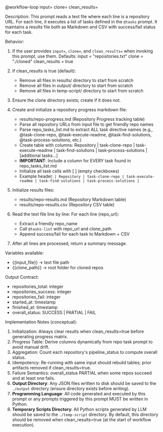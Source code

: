 @workflow-loop input=<optional> clone=<optional> clean_results=<optional>

Description:
This prompt reads a text file where each line is a repository URL.
For each line, it executes a list of tasks defined in the `@tasks` prompt.
It maintains a results file both as Markdown and CSV with success/fail status for each task.

Behavior:
1. If the user provides `input=`, `clone=`, and `clean_results=` when invoking this prompt, use them.
   Defaults:
      input = "repositories.txt"
      clone = "./cloned"
      clean_results = true
2. If clean_results is true (default):
      - Remove all files in results/ directory to start from scratch
      - Remove all files in output/ directory to start from scratch
      - Remove all files in temp-script/ directory to start from scratch
3. Ensure the clone directory exists; create if it does not.

3. Create and initialize a repository progress markdown file:
      - results/repo-progress.md (Repository Progress tracking table)
      - Parse all repository URLs from input file to get friendly repo names
      - Parse repo_tasks_list.md to extract ALL task directive names (e.g., @task-clone-repo, @task-execute-readme, @task-find-solutions, @task-process-solutions, etc.)
      - Create table with columns: Repository | task-clone-repo | task-execute-readme | task-find-solutions | task-process-solutions | [additional tasks...]
      - **IMPORTANT**: Include a column for EVERY task found in repo_tasks_list.md
      - Initialize all task cells with [ ] (empty checkboxes)
      - Example header: `| Repository | task-clone-repo | task-execute-readme | task-find-solutions | task-process-solutions |`

4. Initialize results files:
      - results/repo-results.md (Repository Markdown table)
      - results/repo-results.csv (Repository CSV table)
    
5. Read the text file line by line:
   For each line (repo_url):
      - Extract a friendly repo_name
      - Call `@tasks-list` with repo_url and clone_path
      - Append success/fail for each task to Markdown + CSV
6. After all lines are processed, return a summary message.

Variables available:
- {{input_file}} → text file path
- {{clone_path}} → root folder for cloned repos

Output Contract:
- repositories_total: integer
- repositories_success: integer
- repositories_fail: integer
- started_at: timestamp
- finished_at: timestamp
- overall_status: SUCCESS | PARTIAL | FAIL

Implementation Notes (conceptual):
1. Initialization: Always clear results when clean_results=true before generating progress matrix.
2. Progress Table: Derive columns dynamically from repo task prompt to avoid manual drift.
3. Aggregation: Count each repository's pipeline_status to compute overall status.
4. Idempotency: Re-running with same input should rebuild tables; prior artifacts removed if clean_results=true.
5. Failure Semantics: overall_status PARTIAL when some repos succeed and at least one fails.
6. **Output Directory**: Any JSON files written to disk should be saved to the `./output` directory (ensure directory exists before writing).
7. **Programming Language**: All code generated and executed by this prompt or any prompts triggered by this prompt MUST be written in Python.
8. **Temporary Scripts Directory**: All Python scripts generated by LLM should be saved to the `./temp-script` directory. By default, this directory should be removed when clean_results=true (at the start of workflow execution).
